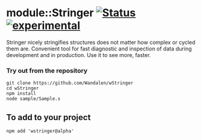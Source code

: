 
# module::Stringer [![Status](https://github.com/Wandalen/wStringer/workflows/publish/badge.svg)](https://github.com/Wandalen/wStringer/actions?query=workflow%3Apublish) [![experimental](https://img.shields.io/badge/stability-experimental-orange.svg)](https://github.com/emersion/stability-badges#experimental)

Stringer nicely stringifies structures does not matter how complex or cycled them are. Convenient tool for fast diagnostic and inspection of data during development and in production. Use it to see more, faster.

### Try out from the repository
```
git clone https://github.com/Wandalen/wStringer
cd wStringer
npm install
node sample/Sample.s
```

## To add to your project
```
npm add 'wstringer@alpha'
```


